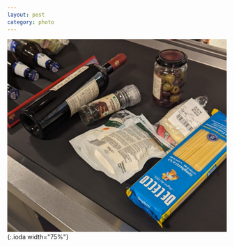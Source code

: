 ```yaml
---
layout: post
category: photo
---
```

![einkauf](/img/cacio-e-pepe/PXL_20240412_175601235.MP.jpg){:.ioda width="75%"}
